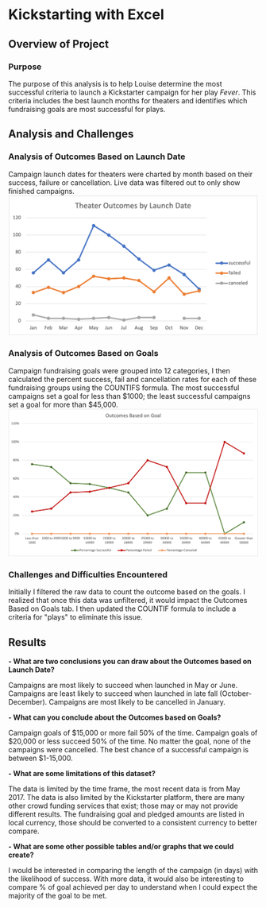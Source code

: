 # Kickstarting with Excel

## Overview of Project

### Purpose
The purpose of this analysis is to help Louise determine the most successful criteria to launch a Kickstarter campaign for her play _Fever_. This criteria includes the best launch months for theaters and identifies which fundraising goals are most successful for plays.
## Analysis and Challenges

### Analysis of Outcomes Based on Launch Date
Campaign launch dates for theaters were charted by month based on their success, failure or cancellation. Live data was filtered out to only show finished campaigns.
![Image of Theater Outcomes vs Launch](https://github.com/krockway/kickstarter-analysis/blob/main/Resources/Theater_Outcomes_vs_Launch.png)
### Analysis of Outcomes Based on Goals
Campaign fundraising goals were grouped into 12 categories, I then calculated the percent success, fail and cancellation rates for each of these fundraising groups using the COUNTIFS formula.
The most successful campaigns set a goal for less than $1000; the least successful campaigns set a goal for more than $45,000.
![Image of Outcomes vs Goals](https://github.com/krockway/kickstarter-analysis/blob/main/Resources/Outcomes_vs_Goals.png)
### Challenges and Difficulties Encountered
Initially I filtered the raw data to count the outcome based on the goals. I realized that once this data was unfiltered, it would impact the Outcomes Based on Goals tab. I then updated the COUNTIF formula to include a criteria for "plays" to eliminate this issue.
## Results

**- What are two conclusions you can draw about the Outcomes based on Launch Date?**

Campaigns are most likely to succeed when launched in May or June. Campaigns are least likely to succeed when launched in late fall (October-December). Campaigns are most likely to be cancelled in January.

**- What can you conclude about the Outcomes based on Goals?**

Campaign goals of $15,000 or more fail 50% of the time. Campaign goals of $20,000 or less succeed 50% of the time. No matter the goal, none of the campaigns were cancelled. The best chance of a successful campaign is between $1-15,000.

**- What are some limitations of this dataset?**

The data is limited by the time frame, the most recent data is from May 2017. The data is also limited by the Kickstarter platform, there are many other crowd funding services that exist; those may or may not provide different results. The fundraising goal and pledged amounts are listed in local currency, those should be converted to a consistent currency to better compare.

**- What are some other possible tables and/or graphs that we could create?**

I would be interested in comparing the length of the campaign (in days) with the likelihood of success. With more data, it would also be interesting to compare % of goal achieved per day to understand when I could expect the majority of the goal to be met.